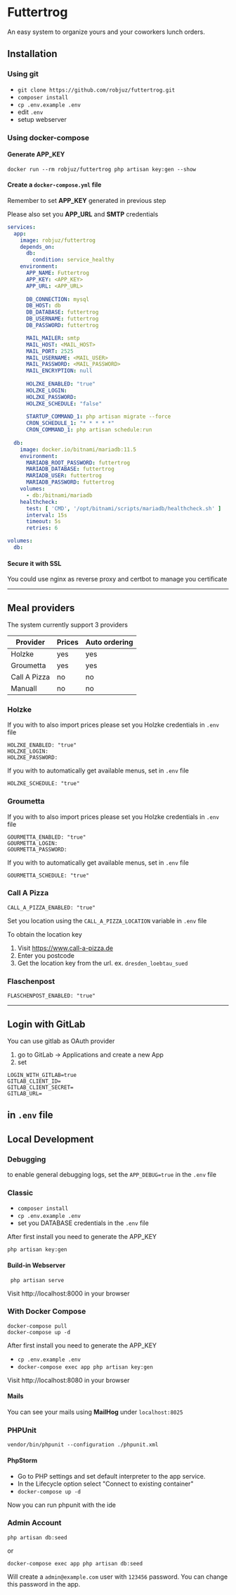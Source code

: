 # Futtertrog

An easy system to organize yours and your coworkers lunch orders.

## Installation

### Using git

* ```git clone https://github.com/robjuz/futtertrog.git```
* ```composer install```
* ```cp .env.example .env```
* edit `.env`
* setup webserver


### Using docker-compose

#### Generate APP_KEY
    docker run --rm robjuz/futtertrog php artisan key:gen --show

#### Create a `docker-compose.yml` file

Remember to set __APP_KEY__ generated in previous step

Please also set you __APP_URL__ and __SMTP__ credentials

```yaml
services:
  app:
    image: robjuz/futtertrog
    depends_on:
      db:
        condition: service_healthy
    environment:
      APP_NAME: Futtertrog
      APP_KEY: <APP_KEY>
      APP_URL: <APP_URL>
      
      DB_CONNECTION: mysql
      DB_HOST: db
      DB_DATABASE: futtertrog
      DB_USERNAME: futtertrog
      DB_PASSWORD: futtertrog

      MAIL_MAILER: smtp
      MAIL_HOST: <MAIL_HOST>
      MAIL_PORT: 2525
      MAIL_USERNAME: <MAIL_USER>
      MAIL_PASSWORD: <MAIL_PASSWORD>
      MAIL_ENCRYPTION: null
      
      HOLZKE_ENABLED: "true"
      HOLZKE_LOGIN: 
      HOLZKE_PASSWORD: 
      HOLZKE_SCHEDULE: "false"
      
      STARTUP_COMMAND_1: php artisan migrate --force
      CRON_SCHEDULE_1: "* * * * *"
      CRON_COMMAND_1: php artisan schedule:run
      
  db:
    image: docker.io/bitnami/mariadb:11.5
    environment:
      MARIADB_ROOT_PASSWORD: futtertrog
      MARIADB_DATABASE: futtertrog
      MARIADB_USER: futtertrog
      MARIADB_PASSWORD: futtertrog
    volumes:
      - db:/bitnami/mariadb
    healthcheck:
      test: [ 'CMD', '/opt/bitnami/scripts/mariadb/healthcheck.sh' ]
      interval: 15s
      timeout: 5s
      retries: 6

volumes:
  db:
```

#### Secure it with SSL

You could use nginx as reverse proxy and certbot to manage you certificate

---

## Meal providers

The system currently support 3 providers

| Provider     | Prices | Auto ordering |
|--------------|--------|---------------|
| Holzke       | yes    | yes           |
| Groumetta    | yes    | yes           |
| Call A Pizza | no     | no            |
| Manuall      | no     | no            |

### Holzke

If you with to also import prices please set you Holzke credentials in `.env` file

    HOLZKE_ENABLED: "true" 
    HOLZKE_LOGIN: 
    HOLZKE_PASSWORD: 

If you with to automatically get available menus, set in `.env` file

    HOLZKE_SCHEDULE: "true"    

### Groumetta

If you with to also import prices please set you Holzke credentials in `.env` file

    GOURMETTA_ENABLED: "true" 
    GOURMETTA_LOGIN: 
    GOURMETTA_PASSWORD: 

If you with to automatically get available menus, set in `.env` file

    GOURMETTA_SCHEDULE: "true"    

### Call A Pizza

    CALL_A_PIZZA_ENABLED: "true" 

Set you location using the `CALL_A_PIZZA_LOCATION` variable  in `.env` file

To obtain the location key
1) Visit https://www.call-a-pizza.de
2) Enter you postcode
3) Get the location key from the url. ex. `dresden_loebtau_sued`


### Flaschenpost

    FLASCHENPOST_ENABLED: "true" 

---

## Login with GitLab

You can use gitlab as OAuth provider
1. go to GitLab -> Applications and create a new App
2. set
```
LOGIN_WITH_GITLAB=true
GITLAB_CLIENT_ID=
GITLAB_CLIENT_SECRET=
GITLAB_URL=
```
in `.env` file
---

## Local Development

### Debugging
to enable general debugging logs, set the `APP_DEBUG=true` in the `.env` file

### Classic
* `composer install`
* `cp .env.example .env`
* set you DATABASE credentials in the `.env` file

After first install you need to generate the APP_KEY

```php artisan key:gen```

#### Build-in Webserver
``` php artisan serve```

Visit http://localhost:8000 in your browser

### With Docker Compose

    docker-compose pull
    docker-compose up -d

After first install you need to generate the APP_KEY

* `cp .env.example .env`
* `docker-compose exec app php artisan key:gen`


Visit http://localhost:8080 in your browser

#### Mails

You can see your mails using __MailHog__ under ```localhost:8025```

### PHPUnit

```vendor/bin/phpunit --configuration ./phpunit.xml```

#### PhpStorm
* Go to PHP settings and set default interpreter to the app service.
* In the Lifecycle option select "Connect to existing container" 
* `docker-compose up -d`

Now you can run phpunit with the ide

### Admin Account
    php artisan db:seed

or

    docker-compose exec app php artisan db:seed


Will create a `admin@example.com` user with `123456` password. You can change this password in the app.
